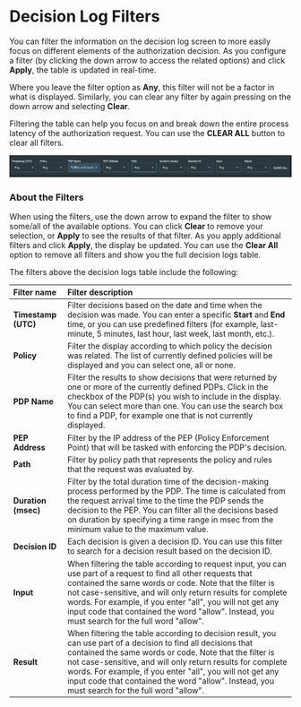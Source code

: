 # Decision Log Filters

You can filter the information on the decision log screen to more easily focus on different elements of the authorization decision. As you configure a filter \(by clicking the down arrow to access the related options\) and click **Apply**, the table is updated in real-time.

Where you leave the filter option as **Any**, this filter will not be a factor in what is displayed. Similarly, you can clear any filter by again pressing on the down arrow and selecting **Clear**.

Filtering the table can help you focus on and break down the entire process latency of the authorization request. You can use the **CLEAR ALL** button to clear all filters.

![Decision logs table filters](../.gitbook/assets/filters.png)

### About the Filters

When using the filters, use the down arrow to expand the filter to show some/all of the available options. You can click **Clear** to remove your selection, or **Apply** to see the results of that filter. As you apply additional filters and click **Apply**, the display be updated. You can use the **Clear All** option to remove all filters and show you the full decision logs table.

The filters above the decision logs table include the following:

| Filter name | Filter description |
| :--- | :--- |
| **Timestamp \(UTC\)** | Filter decisions based on the date and time when the decision was made. You can enter a specific **Start** and **End** time, or you can use predefined filters \(for example, last-minute, 5 minutes, last hour, last week, last month, etc.\). |
| **Policy** | Filter the display according to which policy the decision was related. The list of currently defined policies will be displayed and you can select one, all or none. |
| **PDP Name** | Filter the results to show decisions that were returned by one or more of the currently defined PDPs. Click in the checkbox of the PDP\(s\) you wish to include in the display. You can select more than one. You can use the search box to find a PDP, for example one that is not currently displayed. |
| **PEP Address** | Filter by the IP address of the PEP \(Policy Enforcement Point\) that will be tasked with enforcing the PDP's decision. |
| **Path** | Filter by policy path that represents the policy and rules that the request was evaluated by. |
| **Duration \(msec\)** | Filter by the total duration time of the decision-making process performed by the PDP. The time is calculated from the request arrival time to the time the PDP sends the decision to the PEP. You can filter all the decisions based on duration by specifying a time range in msec from the minimum value to the maximum value. |
| **Decision ID** | Each decision is given a decision ID. You can use this filter to search for a decision result based on the decision ID. |
|  **Input** |  When filtering the table according to request input, you can use part of a request to find all other requests that contained the same words or code.   Note that the filter is not case-sensitive, and will only return results for complete words. For example, if you enter "all", you will not get any input code that contained the word "allow". Instead, you must search for the full word "allow". |
| **Result** | When filtering the table according to decision result, you can use part of a decision to find all decisions that contained the same words or code.   Note that the filter is not case-sensitive, and will only return results for complete words. For example, if you enter "all", you will not get any input code that contained the word "allow". Instead, you must search for the full word "allow". |

